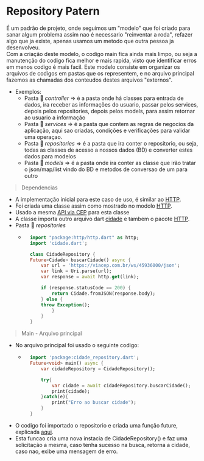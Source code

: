 # Repository Patern
É um padrão de projeto, onde seguimos um "modelo" que foi criado para sanar algum problema assim nao é necessario "reinventar a roda", refazer algo que ja existe, apenas usamos um metodo que outra pessoa ja desenvolveu.<br>
Com a criação deste modelo, o codigo main fica ainda mais limpo, ou seja a manutenção do codigo fica melhor e mais rapida, visto que identificar erros em menos codigo é mais facil.
Este modelo consiste em organizar os arquivos de codigos em pastas que os representem, e no arquivo principal fazemos as chamadas dos conteudos destes arquivos "externos".<br>
- Exemplos:
    - Pasta 📁 *controller* => é a pasta onde há classes para entrada de dados, ira receber as informações do usuario, passar pelos services, depois pelos repositories, depois pelos models, para assim retornar ao usuario a informação
    - Pasta 📁 *services* => é a pasta que contem as regras de negocios da aplicação, aqui sao criadas, condições e verificações para validar uma operaçao.
    - Pasta 📁 *repositories* => é a pasta que ira conter o repositorio, ou seja, todas as classes de acesso a nossos dados (BD) e converter estes dados para modelos
    - Pasta 📁 *models* => é a pasta onde ira conter as classe que irão tratar o json/map/list vindo do BD e metodos de conversao de um para outro

>Dependencias
- A implementação inicial para este caso de uso, é similar ao [HTTP](../../../Dependencias/Rest-RestFull/HTTP.md).
- Foi criada uma classe assim como mostrado no modolo [HTTP](../../../Dependencias/Rest-RestFull/HTTP.md).
- Usado a mesma [API via CEP](https://viacep.com.br/ws/45936000/json) para esta classe
- A classe importa outro arquivo dart [cidade](./arquivos/cidade.dart) e tambem o pacote [HTTP](../../../Dependencias/Rest-RestFull/HTTP.md).
- Pasta 📁 *repositories*
    - ```dart
        import "package:http/http.dart" as http;
        import 'cidade.dart';

        class CidadeRepository {
        Future<Cidade> buscarCidade() async {
            var url = 'https://viacep.com.br/ws/45936000/json';
            var link = Uri.parse(url);
            var response = await http.get(link);

            if (response.statusCode == 200) {
                return Cidade.fromJSON(response.body);
            } else {
            throw Exception();
                }
            }
        }
        ```
>Main - Arquivo principal
- No arquivo principal foi usado o seguinte codigo:
    - ```dart
        import 'package:cidade_repository.dart';
        Future<void> main() async {
            var cidadeRepository = CidadeRepository();

            try{
                var cidade = await cidadeRepository.buscarCidade();
                print(cidade);
            }catch(e){
                print("Erro ao buscar cidade");
            }
        }
      ```
- O codigo foi importado o repositorio e criada uma função future, explicada [aqui](../Async.md).
- Esta funcao cria uma nova instacia de CidadeRepository() e faz uma solicitação a mesma, caso tenha sucesso na busca, retorna a cidade, caso nao, exibe uma mensagem de erro.
